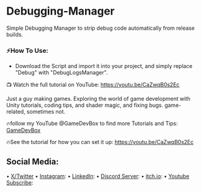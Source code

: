# Debugging-Manager
Simple Debugging Manager to strip debug code automatically from release builds.

### ⚡How To Use:
- Download the Script and import it into your project, and simply replace "Debug" with "DebugLogsManager".

📺 Watch the full tutorial on YouTube:
https://youtu.be/CaZwqB0s2Ec

Just a guy making games.
Exploring the world of game development with Unity tutorials, coding tips, and shader magic, and fixing bugs.
game-related, sometimes not.

🔥follow my YouTube @GameDevBox to find more Tutorials and Tips: [GameDevBox](https://www.youtube.com/@GameDevBox)

🔥See the tutorial for how you can set it up: https://youtu.be/CaZwqB0s2Ec

## Social Media: 
• [X/Twitter](https://x.com/ArianKhatiban)
• [Instagram](https://www.instagram.com/arian.khatiban):
• [LinkedIn](https://www.linkedin.com/in/arian-khatiban-49b30017a/):
• [Discord Server](https://discord.gg/8hpGqBgXmz):
• [itch.io](https://cloudtears.itch.io/):
• [Youtube Subscribe](https://www.youtube.com/channel/UCgXs2PTiL19Rv1qOn1SI7XQ?sub_confirmation=1):

